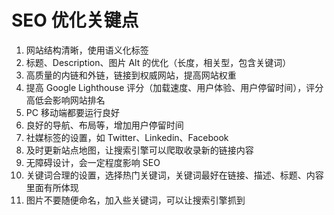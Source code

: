 # SEO 优化关键点

1. 网站结构清晰，使用语义化标签
2. 标题、Description、图片 Alt 的优化（长度，相关型，包含关键词）
3. 高质量的内链和外链，链接到权威网站，提高网站权重
4. 提高 Google Lighthouse 评分（加载速度、用户体验、用户停留时间），评分高低会影响网站排名
5. PC 移动端都要运行良好
6. 良好的导航、布局等，增加用户停留时间
7. 社媒标签的设置，如 Twitter、Linkedin、Facebook
8. 及时更新站点地图，让搜索引擎可以爬取收录新的链接内容
9. 无障碍设计，会一定程度影响 SEO
10. 关键词合理的设置，选择热门关键词，关键词最好在链接、描述、标题、内容里面有所体现
11. 图片不要随便命名，加入些关键词，可以让搜索引擎抓到
